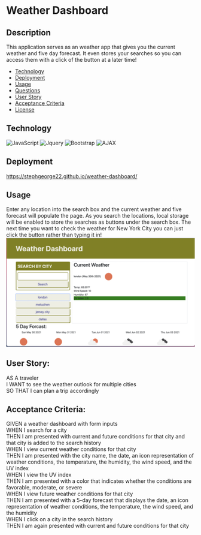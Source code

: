 # Weather Dashboard

## Description
This application serves as an weather app that gives you the current weather and five day forecast. It even stores your searches so you can access them with a click of the button at a later time!

* [Technology](#technology)
* [Deployment](#deployment)
* [Usage](#usage)
* [Questions](#questions)
* [User Story](#user)
* [Acceptance Criteria](#acceptance)
* [License](#license)

## Technology
![JavaScript](https://img.shields.io/badge/javascript-%23323330.svg?style=for-the-badge&logo=javascript&logoColor=%23F7DF1E)
![Jquery](https://img.shields.io/badge/jQuery-0769AD?style=for-the-badge&logo=jquery&logoColor=white)
![Bootstrap](https://img.shields.io/badge/bootstrap-%23563D7C.svg?style=for-the-badge&logo=bootstrap&logoColor=white)
![AJAX](https://img.shields.io/badge/-AJAX-yellowgreen)

## Deployment
https://stephgeorge22.github.io/weather-dashboard/

## Usage

Enter any location into the search box and the current weather and five forecast will populate the page. As you search the locations, local storage will be enabled to store the searches as buttons under the search box. The next time you want to check the weather for New York City you can just click the button rather than typing it in! 
<img src="./assets/images/website.png" alt="website screenshot" />

## User Story:
AS A traveler <br />
I WANT to see the weather outlook for multiple cities <br />
SO THAT I can plan a trip accordingly <br />

## Acceptance Criteria:
GIVEN a weather dashboard with form inputs <br />
WHEN I search for a city <br />
THEN I am presented with current and future conditions for that city and that city is added to the search history <br />
WHEN I view current weather conditions for that city <br />
THEN I am presented with the city name, the date, an icon representation of weather conditions, the temperature, the humidity, the wind speed, and the UV index <br />
WHEN I view the UV index <br />
THEN I am presented with a color that indicates whether the conditions are favorable, moderate, or severe <br />
WHEN I view future weather conditions for that city <br />
THEN I am presented with a 5-day forecast that displays the date, an icon representation of weather conditions, the temperature, the wind speed, and the humidity <br />
WHEN I click on a city in the search history <br />
THEN I am again presented with current and future conditions for that city <br />




